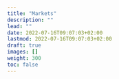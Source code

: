 ```yaml
---
title: "Markets"
description: ""
lead: ""
date: 2022-07-16T09:07:03+02:00
lastmod: 2022-07-16T09:07:03+02:00
draft: true
images: []
weight: 300
toc: false
---
```


